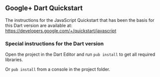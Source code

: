 ## Google+ Dart Quickstart

The instructions for the JavaScript Quickstart that has been the basis for this Dart version are available at:
https://developers.google.com/+/quickstart/javascript


### Special instructions for the Dart version

Open the project in the Dart Editor and run `pub install` to get all required libraries.

Or `pub install` from a console in the project folder.
